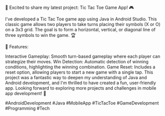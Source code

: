 🚀 Excited to share my latest project: Tic Tac Toe Game App! 🎮

I've developed a Tic Tac Toe game app using Java in Android Studio. This classic game allows two players to take turns placing their symbols (X or O) on a 3x3 grid. The goal is to form a horizontal, vertical, or diagonal line of three symbols to win the game. 🏆

🔄 Features:

Interactive Gameplay: Smooth turn-based gameplay where each player can strategize their moves.
Win Detection: Automatic detection of winning conditions, highlighting the winning combination.
Game Reset: Includes a reset option, allowing players to start a new game with a single tap.
This project was a fantastic way to deepen my understanding of Java and Android development, and I'm thrilled to have created a fun, user-friendly app. Looking forward to exploring more projects and challenges in mobile app development! 📱

#AndroidDevelopment #Java #MobileApp #TicTacToe #GameDevelopment #Programming #Tech

